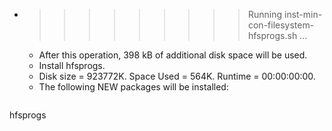* >>>>>>>>> Running inst-min-con-filesystem-hfsprogs.sh ...
  * After this operation, 398 kB of additional disk space will be used.
  * Install hfsprogs.
  * Disk size = 923772K. Space Used = 564K. Runtime = 00:00:00:00.
  * The following NEW packages will be installed:
  ```bash
hfsprogs
  ```

